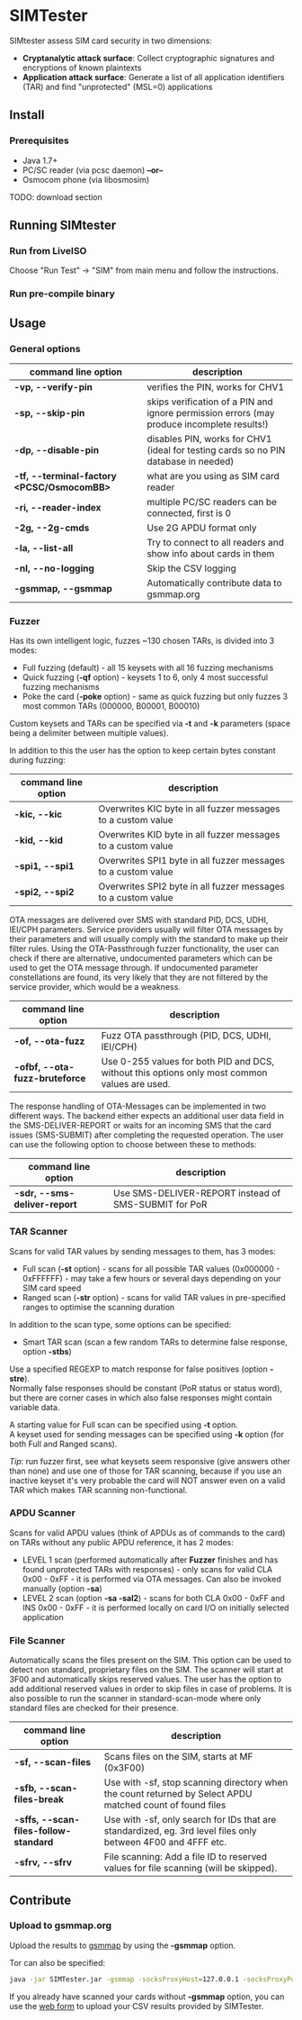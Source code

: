 # SIMTester

SIMtester assess SIM card security in two dimensions:

- **Cryptanalytic attack surface**: Collect cryptographic signatures and encryptions of known plaintexts
- **Application attack surface**: Generate a list of all application identifiers (TAR) and find "unprotected" (MSL=0) applications

## Install

### Prerequisites

- Java 1.7+
- PC/SC reader (via pcsc daemon) **–or–**
- Osmocom phone (via libosmosim)

TODO: download section

## Running SIMtester

### Run from LiveISO

Choose "Run Test" -> "SIM" from main menu and follow the instructions.

### Run pre-compile binary

## Usage

### General options

| **command line option**                      | description                                                                                |
|----------------------------------------------|--------------------------------------------------------------------------------------------|
| **-vp, --verify-pin <pin>**                  | verifies the PIN, works for CHV1                                                           |
| **-sp, --skip-pin**                          | skips verification of a PIN and ignore permission errors (may produce incomplete results!) |
| **-dp, --disable-pin <pin>**                 | disables PIN, works for CHV1 (ideal for testing cards so no PIN database in needed)        |
| **-tf, --terminal-factory <PCSC/OsmocomBB>** | what are you using as SIM card reader                                                      |
| **-ri, --reader-index <index of a reader>**  | multiple PC/SC readers can be connected, first is 0                                        |
| **-2g, --2g-cmds**                           | Use 2G APDU format only                                                                    |
| **-la, --list-all**                          | Try to connect to all readers and show info about cards in them                            |
| **-nl, --no-logging**                        | Skip the CSV logging                                                                       |
| **-gsmmap, --gsmmap**                        | Automatically contribute data to gsmmap.org                                                |

### Fuzzer

Has its own intelligent logic, fuzzes ~130 chosen TARs, is divided into 3 modes:

- Full fuzzing (default) - all 15 keysets with all 16 fuzzing mechanisms
- Quick fuzzing (**-qf** option) - keysets 1 to 6, only 4 most successful fuzzing mechanisms
- Poke the card (**-poke** option) - same as quick fuzzing but only fuzzes 3 most common TARs (000000, B00001, B00010)

Custom keysets and TARs can be specified via **-t** and **-k** parameters (space being a delimiter between multiple values).

In addition to this the user has the option to keep certain bytes constant during fuzzing:

| command line option |  description                                                  |
|--------------------------|---------------------------------------------------------------|
| **-kic, --kic <arg>**    | Overwrites KIC byte in all fuzzer messages to a custom value  |
| **-kid, --kid <arg>**    | Overwrites KID byte in all fuzzer messages to a custom value  |
| **-spi1, --spi1 <arg>**  | Overwrites SPI1 byte in all fuzzer messages to a custom value |
| **-spi2, --spi2 <arg>**  | Overwrites SPI2 byte in all fuzzer messages to a custom value |

OTA messages are delivered over SMS with standard PID, DCS, UDHI, IEI/CPH parameters. Service providers usually will filter OTA messages by their parameters and will usually comply with the standard to make up their filter rules. Using the OTA-Passthrough fuzzer functionality, the user can check if there are alternative, undocumented parameters which can be used to get the OTA message through. If undocumented parameter constellations are found, its very likely that they are not filtered by the service provider, which would be a weakness.

| command line option              |  description                                                                                  |
|----------------------------------|-----------------------------------------------------------------------------------------------|
| **-of, --ota-fuzz**              | Fuzz OTA passthrough (PID, DCS, UDHI, IEI/CPH)                                                |
| **-ofbf, --ota-fuzz-bruteforce** | Use 0-255 values for both PID and DCS, without this options only most common values are used. |

The response handling of OTA-Messages can be implemented in two different ways. The backend either expects an additional user data field in the SMS-DELIVER-REPORT or waits for an incoming SMS that the card issues (SMS-SUBMIT) after completing the requested operation. The user can use the following option to choose between these to methods:

| command line option            |  description                                         |
|--------------------------------|------------------------------------------------------|
| **-sdr, --sms-deliver-report** | Use SMS-DELIVER-REPORT instead of SMS-SUBMIT for PoR |

### TAR Scanner

Scans for valid TAR values by sending messages to them, has 3 modes:

- Full scan (**-st** option) - scans for all possible TAR values (0x000000 - 0xFFFFFF) - may take a few hours or several days depending on your SIM card speed
- Ranged scan (**-str** option) - scans for valid TAR values in pre-specified ranges to optimise the scanning duration

In addition to the scan type, some options can be specified:

- Smart TAR scan (scan a few random TARs to determine false response, option **-stbs**)

Use a specified REGEXP to match response for false positives (option **-stre**).  
Normally false responses should be constant (PoR status or status word), but there are corner cases in which also false responses might contain variable data.

A starting value for Full scan can be specified using **-t** option.  
A keyset used for sending messages can be specified using **-k** option (for both Full and Ranged scans).

*Tip*: run fuzzer first, see what keysets seem responsive (give answers other than none) and use one of those for TAR scanning, because if you use an inactive keyset it's very probable the card will NOT answer even on a valid TAR which makes TAR scanning non-functional.

### APDU Scanner

Scans for valid APDU values (think of APDUs as of commands to the card) on TARs without any public APDU reference, it has 2 modes:

- LEVEL 1 scan (performed automatically after **Fuzzer** finishes and has found unprotected TARs with responses) - only scans for valid CLA 0x00 - 0xFF - it is performed via OTA messages. Can also be invoked manually (option **-sa**)
- LEVEL 2 scan (option **-sa -sal2**) - scans for both CLA 0x00 - 0xFF and INS 0x00 - 0xFF - it is performed locally on card I/O on initially selected application

### File Scanner

Automatically scans the files present on the SIM. This option can be used to detect non standard, proprietary files on the SIM. The scanner will start at 3F00 and automatically skips reserved values. The user has the option to add additional reserved values in order to skip files in case of problems. It is also possible to run the scanner in standard-scan-mode where only standard files are checked for their presence.

| command line option                     |  description                                                                                                 |
|-----------------------------------------|--------------------------------------------------------------------------------------------------------------|
| **-sf, --scan-files**                   | Scans files on the SIM, starts at MF (0x3F00)                                                                |
| **-sfb, --scan-files-break**            | Use with -sf, stop scanning directory when the count returned by Select APDU matched count of found files    |
| **-sffs, --scan-files-follow-standard** | Use with -sf, only search for IDs that are standardized, eg. 3rd level files only between 4F00 and 4FFF etc. |
| **-sfrv, --sfrv <sfrv>**                | File scanning: Add a file ID to reserved values for file scanning (will be skipped).                         |

## Contribute

### Upload to gsmmap.org

Upload the results to [gsmmap](https://gsmmap.org/) by using the **-gsmmap** option.

Tor can also be specified:

```bash
java -jar SIMTester.jar -gsmmap -socksProxyHost=127.0.0.1 -socksProxyPort=<tor_port> ... other options ...
```

If you already have scanned your cards without **-gsmmap** option, you can use the [web form](http://gsmmap.org/upload.html) to upload your CSV results provided by SIMTester.